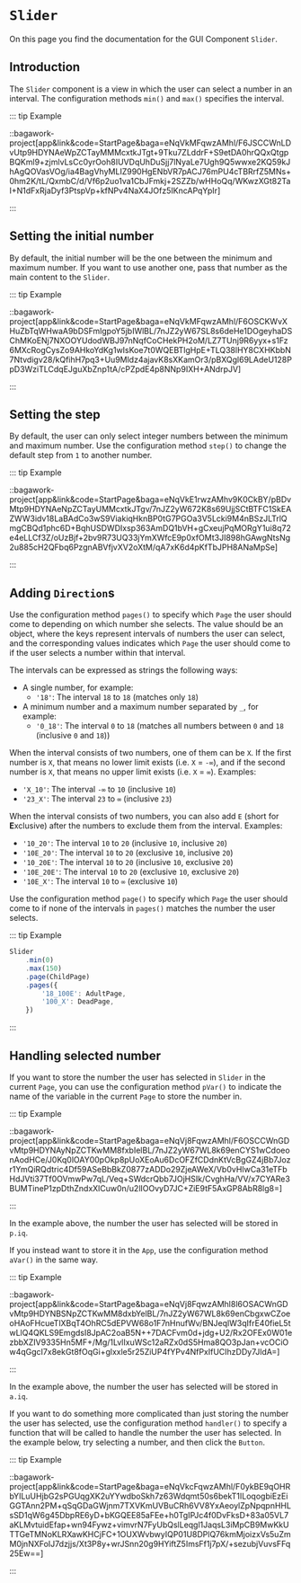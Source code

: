 <script>
	import ViewApp from '$lib/ViewApp.svelte'
</script>

# `Slider`
On this page you find the documentation for the GUI Component `Slider`.

## Introduction
The `Slider` component is a view in which the user can select a number in an interval. The configuration methods `min()` and `max()` specifies the interval.

::: tip Example

::bagawork-project[app&link&code=StartPage&baga=eNqVkMFqwzAMhl/F6JSCCWnLDvUtp9HDYNAeWpZCTayMMMcxtkJTgt+9Tku7ZLddrF+S9etDA0hrQQxQtgpBQKml9+zjmlvLsCc0yrOoh8IUVDqUhDuSjj7lNyaLe7Ugh9Q5wwxe2KQ59kJhAgQOVasVOg/ia4BagVhyMLIZ990HgENbVR7pACJ76mPU4cTBRrfZ5MNs+0hm2K/tL/QxmbC/d/Vf6p2uo1va1CbJFmkj+2SZZb/wHHoQq/WKwzXGt82TaI+N1dFxRjaDyf3PtspVp+kfNPv4NaX4JOfz5IKncAPqYpIr]

:::




## Setting the initial number
By default, the initial number will be the one between the minimum and maximum number. If you want to use another one, pass that number as the main content to the `Slider`.

::: tip Example

::bagawork-project[app&link&code=StartPage&baga=eNqVkMFqwzAMhl/F6OSCKWvXHuZbTqWHwaA9bDSFmlgpoY5jbIWlBL/7nJZ2yW67SL8s6deHe1DOgeyhaDSChMKoENj7NXOOYUdodWBJ97nNqfCoCHekPH2oM/LZ7TUnj9R6yyx+s1Fz6MXcRogCysZo9AHkoYdKg1wIsKoe7t0WQEBTlgHpE+TLQ38lHY8CXHKbbN7Ntvdigv28/kQfihH7pq3+Uu9Mldz4ajavK8sXKamOr3/pBXQgl69LAdeU128PpD3WziTLCdqEJguXbZnp1tA/cPZpdE4p8NNp9IXH+ANdrpJV]

:::




## Setting the step
By default, the user can only select integer numbers between the minimum and maximum number. Use the configuration method `step()` to change the default step from `1` to another number.

::: tip Example

::bagawork-project[app&link&code=StartPage&baga=eNqVkE1rwzAMhv9K0CkBY/pBDvMtp9HDYNAeNpZCTayUMMcxtkJTgv/7nJZ2yW672K8s69UjjSCtBTFC1SkEAZWW3idv18LaBAdCo3wS9ViakiqHknBP0tG7PGOa3V5Lcki9M4nBSzJLTrlQmgCBQd1phc6D+BqhUSDWDIxsp363AmDQ1bVH+gCxeujPqMORgY1ui8q72e4eLLCf3Z/oUzBjf+2bv9R73UQ33jYmXWfcE9p0xfOMt3JI898hGAwgNtsNg2u885cH2QFbq6PzgnABVfjvXV2oXtM/qA7xK6d4pKfTbJPH8ANaMpSe]

:::




## Adding `Direction`s
Use the configuration method `pages()` to specify which `Page` the user should come to depending on which number she selects. The value should be an object, where the keys represent intervals of numbers the user can select, and the corresponding values indicates which `Page` the user should come to if the user selects a number within that interval.

The intervals can be expressed as strings the following ways:

* A single number, for example:
	* `'18'`: The interval `18` to `18` (matches only `18`)
* A minimum number and a maximum number separated by `_`, for example:
	* `'0_18'`: The interval `0` to `18` (matches all numbers between `0` and `18` (inclusive `0` and `18`))

When the interval consists of two numbers, one of them can be `X`. If the first number is `X`, that means no lower limit exists (i.e. `X` = `-∞`), and if the second number is `X`, that means no upper limit exists (i.e. `X` = `∞`). Examples:

* `'X_10'`: The interval `-∞` to `10` (inclusive `10`)
* `'23_X'`: The interval `23` to `∞` (inclusive `23`)

When the interval consists of two numbers, you can also add `E` (short for **E**xclusive) after the numbers to exclude them from the interval. Examples:

* `'10_20'`: The interval `10` to `20` (inclusive `10`, inclusive `20`)
* `'10E_20'`: The interval `10` to `20` (exclusive `10`, inclusive `20`)
* `'10_20E'`: The interval `10` to `20` (inclusive `10`, exclusive `20`)
* `'10E_20E'`: The interval `10` to `20` (exclusive `10`, exclusive `20`)
* `'10E_X'`: The interval `10` to `∞` (exclusive `10`)

Use the configuration method `page()` to specify which `Page` the user should come to if none of the intervals in `pages()` matches the number the user selects.

::: tip Example

```js
Slider
	.min(0)
	.max(150)
	.page(ChildPage)
	.pages({
		'18_100E': AdultPage,
		'100_X': DeadPage,
	})
```

:::




## Handling selected number
If you want to store the number the user has selected in `Slider` in the current `Page`, you can use the configuration method `pVar()` to indicate the name of the variable in the current `Page` to store the number in.

::: tip Example

::bagawork-project[app&link&code=StartPage&baga=eNqVj8FqwzAMhl/F6OSCCWnGDvMtp9HDYNAyNpZCTKwMM8fxbIelBL/7nJZ2yW67WL8k69enCYS1wCdoeonAodHCe/J0Kq0lOAY00pOkp8pUoXEoAu6DcOFZfCDdnKtVcBgGZ4jBb7Jozr1YmQiRQdtric4Df59ASeBbBkZ0877zADDo29ZjeAWeX/Vb0vHIwCa31eTFbHdJVti37Tf0OVmwPw7qL/Veq+SWdcrQbb7JOjHSIk/CvghHa/VV/x7CYARe3BUMTineP1zpDthZndxXlCuw0n/u2lIOOvyD7JC+ZiE9tF5AxGP8AbR8lg8=]

:::

In the example above, the number the user has selected will be stored in `p.iq`.

If you instead want to store it in the `App`, use the configuration method `aVar()` in the same way.

::: tip Example

::bagawork-project[app&link&code=StartPage&baga=eNqVj8FqwzAMhl8l6OSACWnGDvMtp9HDYNBSNpZCTKwMM8dxbYelBL/7nJZ2yW67WL8k69enCbgxwCZoeoHAoFHcueTlXBqT4OhRC5dEPVW68o1F7nHnufWv/BNJeqlW3qIfrE40fieL5twLlQ4QKLS9EmgdsI8JpAC2oaB5N++7DACFvm0d+jdg+U2/Rx2OFEx0W01ezbbXZIV9335Hn5MF+/Mg/1LvlIxuWSc12aRZx0dS5Hma8QO3pJan+vcOCiOw4qGgcI7x8ekGt8fOqGi+glxxle5r25ZiUP4fYPv4NfPxIfUCIhzDDy7JldA=]

:::

In the example above, the number the user has selected will be stored in `a.iq`.

If you want to do something more complicated than just storing the number the user has selected, use the configuration method `handler()` to specify a function that will be called to handle the number the user has selected. In the example below, try selecting a number, and then click the `Button`.

::: tip Example

::bagawork-project[app&link&code=StartPage&baga=eNqVkcFqwzAMhl/F0ykBE9qOHRbYILuUHjbG2sPGUqgXK2uYYwdboSkh7z63Wdqmt50s6bekT1ILoqogbiEzEiGGTAnn2PM+qSqGDaGWjnm7TXVKmUVBuCRh6VV8YxAeoylZpNpqpnHHLsSD1qW6g45DbpRE6yD+bKGQEE85aFEe+h0TgIPJc4f0DvFksD+83a05VL7aKLMvtuidEfap+wn94Fywz+vimvrN7FyUbQslLeqgl1JaqsL3iMpCB9MwKkUTTGeTMNoKLRXawKHCjFC+1OUXWvbwyIQP01U8DPlQ76kmMjoizxVs5uZmM0jnNXFoIJ7dzjjs/Xt3P8y+wrJSnn20g9HYiftZ5ImsFf1j7pX/+sezubjVuvsFFq25Ew==]

:::